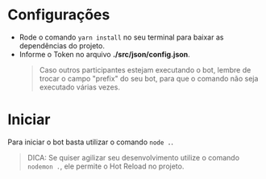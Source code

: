 # Configurações
- Rode o comando `yarn install` no seu terminal para baixar as dependências do projeto.
- Informe o Token no arquivo **./src/json/config.json**.
    > Caso outros participantes estejam executando o bot, lembre de trocar o campo "prefix" do seu bot, para que o comando não seja executado várias vezes. 

# Iniciar
Para iniciar o bot basta utilizar o comando `node .`.
> DICA: Se quiser agilizar seu desenvolvimento utilize o comando `nodemon .`, ele permite o Hot Reload no projeto. 
